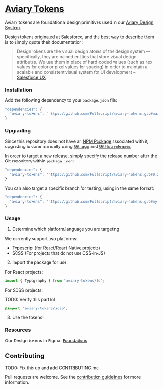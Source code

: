 # [Aviary Tokens](https://aviary.docs.fullscript.cloud/)

Aviary tokens are foundational design primitives used in our [Aviary Design System](https://aviary.docs.fullscript.cloud/).

Design tokens originated at Salesforce, and the best way to describe them is to simply quote their documentation:

> Design tokens are the visual design atoms of the design system — specifically, they are named entities that store visual design attributes. We use them in place of hard-coded values (such as hex values for color or pixel values for spacing) in order to maintain a scalable and consistent visual system for UI development – [Salesforce UX](https://www.lightningdesignsystem.com/design-tokens/)

### Installation

Add the following dependency to your `package.json` file:

```js
"dependencies": {
  "aviary-tokens": "https://github.com/Fullscript/aviary-tokens.git#main",
}
```

### Upgrading

Since this repository does not have an [NPM Package](https://www.npmjs.com/) associated with it, upgrading is done manually using [Git tags](https://git-scm.com/book/en/v2/Git-Basics-Tagging) and [GitHub releases](https://docs.github.com/en/repositories/releasing-projects-on-github/managing-releases-in-a-repository)

In order to target a new release, simply specify the release number after the Git repository within `package.json`:

```js
"dependencies": {
  "aviary-tokens": "https://github.com/Fullscript/aviary-tokens.git#0.2",
}
```

You can also target a specific branch for testing, using in the same format:

```js
"dependencies": {
  "aviary-tokens": "https://github.com/Fullscript/aviary-tokens.git#my-branch",
}
```

### Usage

1.  Determine which platform/language you are targeting

We currently support two platforms:

- Typescript (for React/React Native projects)
- SCSS (For projects that do not use CSS-in-JS)

2.  Import the package for use:

For React projects:

```js
import { Typography } from "aviary-tokens/ts";
```

For SCSS projects:

TODO: Verify this part lol

```scss
@import "aviary-tokens/scss";
```

3.  Use the tokens!

### Resources

Our Design tokens in Figma: [Foundations](https://www.figma.com/file/ed7GjnB5rfEQ1CdTTh9jFP/Foundations?node-id=399%3A398)

## Contributing

TODO: Fix this up and add CONTRIBUTING.md

Pull requests are welcome. See the [contribution guidelines](https://github.com/Fullscript/aviary-tokens/blob/main/.github/CONTRIBUTING.md) for more information.
